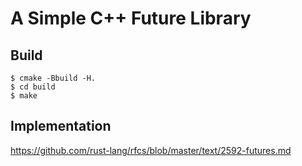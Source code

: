 # A Simple C++ Future Library

## Build

```shell
$ cmake -Bbuild -H.
$ cd build
$ make
```

## Implementation

https://github.com/rust-lang/rfcs/blob/master/text/2592-futures.md
